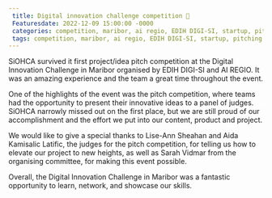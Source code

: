 ```yaml
---
 title: Digital innovation challenge competition 🥈
 Featuresdate: 2022-12-09 15:00:00 -0000
 categories: competition, maribor, ai regio, EDIH DIGI-SI, startup, pitching
 tags: competition, maribor, ai regio, EDIH DIGI-SI, startup, pitching
---
```


SiOHCA survived it first project/idea pitch competition at the Digital Innovation Challenge in Maribor organised by EDIH DIGI-SI and AI REGIO. It was an amazing experience and the team a great time throughout the event.

One of the highlights of the event was the pitch competition, where teams had the opportunity to present their innovative ideas to a panel of judges. SiOHCA narrowly missed out on the first place, but we are still proud of our accomplishment and the effort we put into our content, product and project.

We would like to give a special thanks to Lise-Ann Sheahan and Aida Kamisalic Latific, the judges for the pitch competition, for telling us how to elevate our project to new heights, as well as Sarah Vidmar from the organising committee, for making this event possible.

Overall, the Digital Innovation Challenge in Maribor was a fantastic opportunity to learn, network, and showcase our skills.
